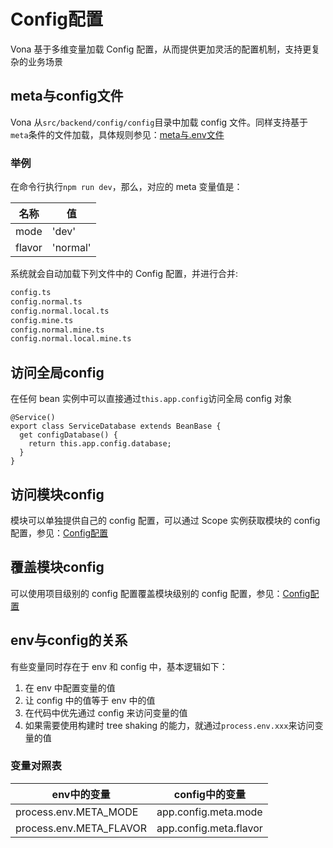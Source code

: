 # Config配置

Vona 基于多维变量加载 Config 配置，从而提供更加灵活的配置机制，支持更复杂的业务场景

## meta与config文件

Vona 从`src/backend/config/config`目录中加载 config 文件。同样支持基于`meta`条件的文件加载，具体规则参见：[meta与.env文件](../env/introduction.md)

### 举例

在命令行执行`npm run dev`，那么，对应的 meta 变量值是：

| 名称    | 值            |
| ------- | ------------- |
| mode    | 'dev' |
| flavor  | 'normal'       |

系统就会自动加载下列文件中的 Config 配置，并进行合并:

```txt
config.ts
config.normal.ts
config.normal.local.ts
config.mine.ts
config.normal.mine.ts
config.normal.local.mine.ts
```

## 访问全局config

在任何 bean 实例中可以直接通过`this.app.config`访问全局 config 对象

```typescript{4}
@Service()
export class ServiceDatabase extends BeanBase {
  get configDatabase() {
    return this.app.config.database;
  }
}  
```

## 访问模块config

模块可以单独提供自己的 config 配置，可以通过 Scope 实例获取模块的 config 配置，参见：[Config配置](../../essentials/scope/config.md)

## 覆盖模块config

可以使用项目级别的 config 配置覆盖模块级别的 config 配置，参见：[Config配置](../../essentials/scope/config.md)

## env与config的关系

有些变量同时存在于 env 和 config 中，基本逻辑如下：

1. 在 env 中配置变量的值
2. 让 config 中的值等于 env 中的值
3. 在代码中优先通过 config 来访问变量的值
4. 如果需要使用构建时 tree shaking 的能力，就通过`process.env.xxx`来访问变量的值

### 变量对照表

| env中的变量     | config中的变量    |
| --------------- | ----------------- |
| process.env.META_MODE       | app.config.meta.mode         |
| process.env.META_FLAVOR     | app.config.meta.flavor       |
